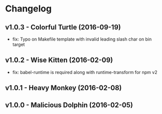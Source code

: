 Changelog
=========

v1.0.3 - Colorful Turtle (2016-09-19) 
----------------------------------------------------------------------

  - fix: Typo on Makefile template with invalid leading slash char on bin target


v1.0.2 - Wise Kitten (2016-02-09) 
----------------------------------------------------------------------

  - fix: babel-runtime is required along with runtime-transform for npm v2


v1.0.1 - Heavy Monkey (2016-02-08) 
----------------------------------------------------------------------



v1.0.0 - Malicious Dolphin (2016-02-05) 
----------------------------------------------------------------------



